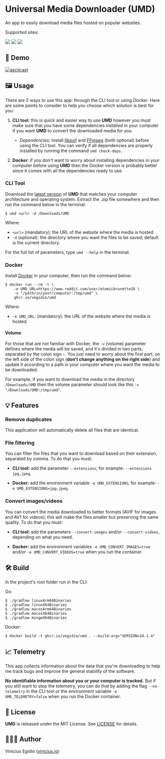 # Universal Media Downloader (UMD)

An app to easily download media files hosted on popular websites.

Supported sites:

[![](https://img.shields.io/badge/Coomer-1392F4?&style=for-the-badge&logo=onlyfans&logoColor=white)](https://coomer.su) [![](https://img.shields.io/badge/Reddit-FF4500?&style=for-the-badge&logo=reddit&logoColor=white)](https://reddit.com) [![](https://img.shields.io/badge/RedGifs-764ABC?&style=for-the-badge&logo=codeigniter&logoColor=white)](https://redgifs.com)

## 🎥 Demo

[![asciicast](https://asciinema.org/a/I1kPDU24ecJF0mNKspBCqzMGd.svg)](https://asciinema.org/a/I1kPDU24ecJF0mNKspBCqzMGd)

## 🖼️ Usage

There are 2 ways to use this app: through the CLI tool or using Docker. Here are some points to consider to help you choose which solution is best for you:

1. **CLI tool**: this is quick and easier way to use **UMD** however you must make sure that you have some dependencies installed in your computer if you want **UMD** to convert the downloaded media for you.

    - _Dependencies:_ Install [libavif](https://github.com/AOMediaCodec/libavif) and [FFmpeg](https://www.ffmpeg.org/download.html) (both optional) before using the CLI tool. You can verify if all dependencies are properly installed by running the command `umd check-deps`.

2. **Docker**: if you don't want to worry about installing dependencies in your computer before using **UMD** then the Docker version is probably better since it comes with all the dependencies ready to use.

### CLI Tool

Download the [latest version](https://github.com/vegidio/umd-app/releases) of **UMD** that matches your computer architecture and operating system. Extract the .zip file somewhere and then run the command below in the terminal:

```
$ umd <url> -d /Downloads/UMD
```

Where:

-   `<url>` (mandatory): the URL of the website where the media is hosted.
-   `-d` (optional): the directory where you want the files to be saved; default is the current directory.

For the full list of parameters, type `umd --help` in the terminal.

### Docker

Install [Docker](https://docs.docker.com/get-docker/) in your computer, then run the command below:

```
$ docker run --rm -t \
    -e UMD_URL=https://www.reddit.com/user/atomicbrunette18 \
    -v "/path/in/your/computer:/tmp/umd" \
    ghcr.io/vegidio/umd
```

Where:

-   `-e UMD_URL`: (mandatory): the URL of the website where the media is hosted.

#### Volume

For those that are not familiar with Docker, the `-v` (volume) parameter defines where the media will be saved, and it's divided in two parts, separated by the colon sign `:`. You just need to worry about the first part, on the left side of the colon sign (**don't change anything on the right side**) and update it according to a path in your computer where you want the media to be downloaded.

For example, if you want to download the media in the directory `/Downloads/UMD` then the volume parameter should look like this `-v "/Downloads/UMD:/tmp/umd"`.

## 💡 Features

### Remove duplicates

This application will automatically delete all files that are identical.

### File filtering

You can filter the files that you want to download based on their extension, separated by comma. To do that you must:

-   **CLI tool:** add the parameter `--extensions`; for example: `--extensions jpg,jpeg`.

-   **Docker:** add the environment variable `-e UMD_EXTENSIONS`; for example: `-e UMD_EXTENSIONS=jpg,jpeg`.

### Convert images/videos

You can convert the media downloaded to better formats (AVIF for images and AV1 for videos); this will make the files smaller but preserving the same quality. To do that you must:

-   **CLI tool:** add the parameters `--convert-images` and/or `--convert-videos`, depending on what you need.

-   **Docker:** add the environment variables `-e UMD_CONVERT_IMAGES=true` and/or `-e UMD_CONVERT_VIDEOS=true` when you run the container.

## 🛠️ Build

In the project's root folder run in the CLI:

Go:

```
$ ./gradlew linuxArm64Binaries
$ ./gradlew linuxX64Binaries
$ ./gradlew macosArm64Binaries
$ ./gradlew macosX64Binaries
$ ./gradlew mingwX64Binaries
```

Docker:

```
$ docker build -t ghcr.io/vegidio/umd . --build-arg="VERSION=24.1.4"
```

## 📈 Telemetry

This app collects information about the data that you're downloading to help me track bugs and improve the general stability of the software.

**No identifiable information about you or your computer is tracked.** But if you still want to stop the telemetry, you can do that by adding the flag `--no-telemetry` in the CLI tool or the environment variable `-e UMD_TELEMETRY=false` when you run the Docker container.

## 📝 License

**UMD** is released under the MIT License. See [LICENSE](LICENSE) for details.

## 👨🏾‍💻 Author

Vinicius Egidio ([vinicius.io](http://vinicius.io))
